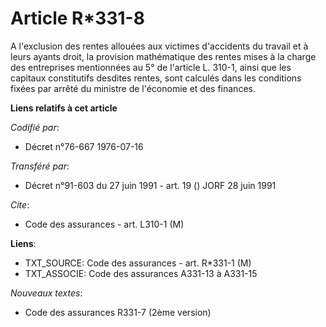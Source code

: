 # Article R*331-8

A l'exclusion des rentes allouées aux victimes d'accidents du travail et à leurs ayants droit, la provision mathématique des
rentes mises à la charge des entreprises mentionnées au 5° de l'article L. 310-1, ainsi que les capitaux constitutifs
desdites rentes, sont calculés dans les conditions fixées par arrêté du ministre de l'économie et des finances.

**Liens relatifs à cet article**

_Codifié par_:

  - Décret n°76-667 1976-07-16

_Transféré par_:

  - Décret n°91-603 du 27 juin 1991 - art. 19 () JORF 28 juin 1991

_Cite_:

  - Code des assurances - art. L310-1 (M)

**Liens**:

  - TXT_SOURCE: Code des assurances - art. R*331-1 (M)
  - TXT_ASSOCIE: Code des assurances A331-13 à A331-15

_Nouveaux textes_:

  - Code des assurances R331-7 (2ème version)
